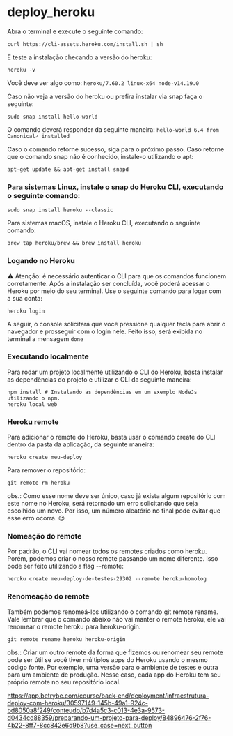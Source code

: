 # deploy_heroku

Abra o terminal e execute o seguinte comando:
```
curl https://cli-assets.heroku.com/install.sh | sh
```

E teste a instalação checando a versão do heroku:
```
heroku -v
```

Você deve ver algo como:
`heroku/7.60.2 linux-x64 node-v14.19.0`

Caso não veja a versão do heroku ou prefira instalar via snap faça o seguinte:
```
sudo snap install hello-world
```

O comando deverá responder da seguinte maneira:
`hello-world 6.4 from Canonical✓ installed`

Caso o comando retorne sucesso, siga para o próximo passo. Caso retorne que o comando snap não é conhecido, instale-o utilizando o apt:
```
apt-get update && apt-get install snapd
```

### Para sistemas Linux, instale o snap do Heroku CLI, executando o seguinte comando:
```
sudo snap install heroku --classic
```

Para sistemas macOS, instale o Heroku CLI, executando o seguinte comando:
```
brew tap heroku/brew && brew install heroku
```

### Logando no Heroku
⚠️ Atenção: é necessário autenticar o CLI para que os comandos funcionem corretamente.
Após a instalação ser concluída, você poderá acessar o Heroku por meio do seu terminal. Use o seguinte comando para logar com a sua conta:
```
heroku login
```
A seguir, o console solicitará que você pressione qualquer tecla para abrir o navegador e prosseguir com o login nele. Feito isso, será exibida no terminal a mensagem `done`

### Executando localmente
Para rodar um projeto localmente utilizando o CLI do Heroku, basta instalar as dependências do projeto e utilizar o CLI da seguinte maneira:
```
npm install # Instalando as dependências em um exemplo NodeJs utilizando o npm.
heroku local web
```

### Heroku remote
Para adicionar o remote do Heroku, basta usar o comando create do CLI dentro da pasta da aplicação, da seguinte maneira:
```
heroku create meu-deploy
```

Para remover o repositório:
```
git remote rm heroku
```
obs.: Como esse nome deve ser único, caso já exista algum repositório com este nome no Heroku, será retornado um erro solicitando que seja escolhido um novo. Por isso, um número aleatório no final pode evitar que esse erro ocorra. 😉

### Nomeação do remote
Por padrão, o CLI vai nomear todos os remotes criados como heroku. Porém, podemos criar o nosso remote passando um nome diferente. Isso pode ser feito utilizando a flag --remote:
```
heroku create meu-deploy-de-testes-29302 --remote heroku-homolog
```

### Renomeação do remote
Também podemos renomeá-los utilizando o comando git remote rename. Vale lembrar que o comando abaixo não vai manter o remote heroku, ele vai renomear o remote heroku para heroku-origin.
```
git remote rename heroku heroku-origin
```
obs.: Criar um outro remote da forma que fizemos ou renomear seu remote pode ser útil se você tiver múltiplos apps do Heroku usando o mesmo código fonte. Por exemplo, uma versão para o ambiente de testes e outra para um ambiente de produção. Nesse caso, cada app do Heroku tem seu próprio remote no seu repositório local.

https://app.betrybe.com/course/back-end/deployment/infraestrutura-deploy-com-heroku/30597149-145b-49a1-924c-bd8050a8f249/conteudo/b7d4a5c3-c013-4e3a-9573-d0434cd88359/preparando-um-projeto-para-deploy/84896476-2f76-4b22-8ff7-8cc842e6d9b8?use_case=next_button

